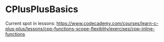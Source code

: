 # CPlusPlusBasics
Current spot in lessons:
https://www.codecademy.com/courses/learn-c-plus-plus/lessons/cpp-functions-scope-flexiblity/exercises/cpp-inline-functions
